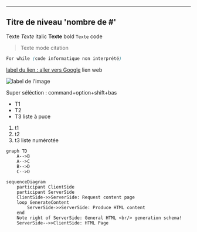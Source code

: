 ****************************************
## Titre de niveau 'nombre de #'
Texte
*Texte* italic
**Texte** bold
`Texte` code
> Texte mode citation
```css
For while (code informatique non interprété)
```

[label du lien : aller vers Google](http://www.google.fr) lien web

![label de l'image](resources/image.png)

Super séléction : command+option+shift+bas
* T1
* T2
* T3 liste à puce

1. t1
2. t2
3. t3 liste numérotée

```mermaid
graph TD
    A-->B
    A-->C
    B-->D
    C-->D
```

```mermaid
sequenceDiagram
    participant ClientSide
    participant ServerSide
    ClientSide->>ServerSide: Request content page
    loop GenerateContent
        ServerSide->>ServerSide: Produce HTML content
    end
    Note right of ServerSide: General HTML <br/> generation schema!
    ServerSide-->>ClientSide: HTML Page
```
